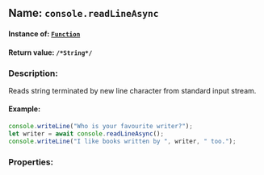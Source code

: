 ## Name: `console.readLineAsync`

#### Instance of: [`Function`](Function.md)

#### Return value: `/*String*/`

### Description:

Reads string terminated by new line character 
from standard input stream.

#### Example:

```js
console.writeLine("Who is your favourite writer?");
let writer = await console.readLineAsync();
console.writeLine("I like books written by ", writer, " too.");
```

### Properties:



